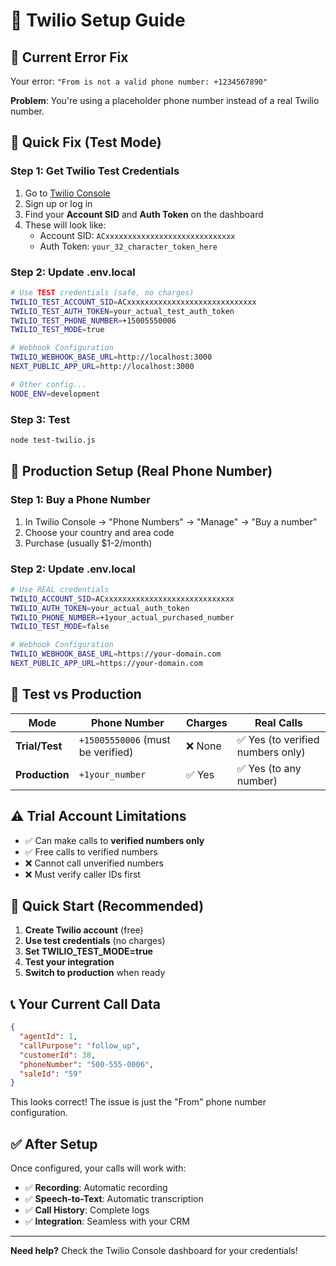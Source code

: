 # 🔧 Twilio Setup Guide

## 🚨 **Current Error Fix**

Your error: `"From is not a valid phone number: +1234567890"`

**Problem**: You're using a placeholder phone number instead of a real Twilio number.

## 🎯 **Quick Fix (Test Mode)**

### Step 1: Get Twilio Test Credentials
1. Go to [Twilio Console](https://console.twilio.com/)
2. Sign up or log in
3. Find your **Account SID** and **Auth Token** on the dashboard
4. These will look like:
   - Account SID: `ACxxxxxxxxxxxxxxxxxxxxxxxxxxxxx`
   - Auth Token: `your_32_character_token_here`

### Step 2: Update .env.local
```bash
# Use TEST credentials (safe, no charges)
TWILIO_TEST_ACCOUNT_SID=ACxxxxxxxxxxxxxxxxxxxxxxxxxxxxx
TWILIO_TEST_AUTH_TOKEN=your_actual_test_auth_token
TWILIO_TEST_PHONE_NUMBER=+15005550006
TWILIO_TEST_MODE=true

# Webhook Configuration
TWILIO_WEBHOOK_BASE_URL=http://localhost:3000
NEXT_PUBLIC_APP_URL=http://localhost:3000

# Other config...
NODE_ENV=development
```

### Step 3: Test
```bash
node test-twilio.js
```

## 🏢 **Production Setup (Real Phone Number)**

### Step 1: Buy a Phone Number
1. In Twilio Console → "Phone Numbers" → "Manage" → "Buy a number"
2. Choose your country and area code
3. Purchase (usually $1-2/month)

### Step 2: Update .env.local
```bash
# Use REAL credentials
TWILIO_ACCOUNT_SID=ACxxxxxxxxxxxxxxxxxxxxxxxxxxxxx
TWILIO_AUTH_TOKEN=your_actual_auth_token
TWILIO_PHONE_NUMBER=+1your_actual_purchased_number
TWILIO_TEST_MODE=false

# Webhook Configuration
TWILIO_WEBHOOK_BASE_URL=https://your-domain.com
NEXT_PUBLIC_APP_URL=https://your-domain.com
```

## 🧪 **Test vs Production**

| Mode | Phone Number | Charges | Real Calls |
|------|-------------|---------|------------|
| **Trial/Test** | `+15005550006` (must be verified) | ❌ None | ✅ Yes (to verified numbers only) |
| **Production** | `+1your_number` | ✅ Yes | ✅ Yes (to any number) |

## ⚠️ **Trial Account Limitations**

- ✅ Can make calls to **verified numbers only**
- ✅ Free calls to verified numbers
- ❌ Cannot call unverified numbers
- ❌ Must verify caller IDs first

## 🚀 **Quick Start (Recommended)**

1. **Create Twilio account** (free)
2. **Use test credentials** (no charges)
3. **Set TWILIO_TEST_MODE=true**
4. **Test your integration**
5. **Switch to production** when ready

## 📞 **Your Current Call Data**

```json
{
  "agentId": 1,
  "callPurpose": "follow_up",
  "customerId": 38,
  "phoneNumber": "500-555-0006",
  "saleId": "59"
}
```

This looks correct! The issue is just the "From" phone number configuration.

## ✅ **After Setup**

Once configured, your calls will work with:
- ✅ **Recording**: Automatic recording
- ✅ **Speech-to-Text**: Automatic transcription  
- ✅ **Call History**: Complete logs
- ✅ **Integration**: Seamless with your CRM

---
**Need help?** Check the Twilio Console dashboard for your credentials!
